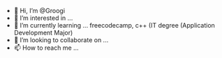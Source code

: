 - 👋 Hi, I’m @Groogi
- 👀 I’m interested in ...
- 🌱 I’m currently learning ... freecodecamp, c++ (IT degree (Application Development Major) 
- 💞️ I’m looking to collaborate on ...
- 📫 How to reach me ...

<!---
Groogi/Groogi is a ✨ special ✨ repository because its `README.md` (this file) appears on your GitHub profile.
You can click the Preview link to take a look at your changes.
--->
